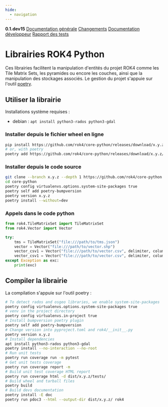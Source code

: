 ```yaml
---
hide:
  - navigation
---
```


<div id="version_menu">
  <b>0.1.dev15</b>
  <a href="./">Documentation générale</a>
  <a href="./CHANGELOG/">Changements</a>
  <a href="./DOCUMENTATION/">Documentation développeur</a>
  <a href="./TESTS/">Rapport des tests</a>
</div>

# Librairies ROK4 Python

Ces librairies facilitent la manipulation d'entités du projet ROK4 comme les Tile Matrix Sets, les pyramides ou encore les couches, ainsi que la manipulation des stockages associés. Le gestion du projet s'appuie sur l'outil [poetry](https://python-poetry.org/docs/).

## Utiliser la librairie

Installations système requises :

* debian : `apt install python3-rados python3-gdal`

### Installer depuis le fichier wheel en ligne

```sh
pip install https://github.com/rok4/core-python/releases/download/x.y.z/rok4-x.y.z-py3-none-any.whl
# or, with poetry
poetry add https://github.com/rok4/core-python/releases/download/x.y.z/rok4-x.y.z-py3-none-any.whl
```

### Installer depuis le code source

```sh
git clone --branch x.y.z --depth 1 https://github.com/rok4/core-python
cd core-python
poetry config virtualenvs.options.system-site-packages true
poetry self add poetry-bumpversion
poetry version x.y.z
poetry install --without=dev
```

### Appels dans le code python

```python
from rok4.TileMatrixSet import TileMatrixSet
from rok4.Vector import Vector

try:
    tms = TileMatrixSet("file:///path/to/tms.json")
    vector = Vector("file:///path/to/vector.shp")
    vector_csv1 = Vector("file:///path/to/vector.csv", delimiter, column_x, column_y)
    vector_csv1 = Vector("file:///path/to/vector.csv", delimiter, column_WKT)
except Exception as exc:
    print(exc)
```


## Compiler la librairie

La compilation s'appuie sur l'outil poetry :

```sh
# To detect rados and osgeo libraries, we enable system-site-packages
poetry config virtualenvs.options.system-site-packages true
# venv in the project directory
poetry config virtualenvs.in-project true
# Install bumpversion poetry plugin
poetry self add poetry-bumpversion
# Change version into pyproject.toml and rok4/__init__.py
poetry version x.y.z
# Install dependencies
apt install python3-rados python3-gdal
poetry install --no-interaction --no-root
# Run unit tests
poetry run coverage run -m pytest
# Get unit tests coverage
poetry run coverage report -m
# Build unit test coverage HTML report
poetry run coverage html -d dist/x.y.z/tests/
# Build wheel and tarball files
poetry build
# Build devs documentation
poetry install -E doc
poetry run pdoc3 --html --output-dir dist/x.y.z/ rok4
```
